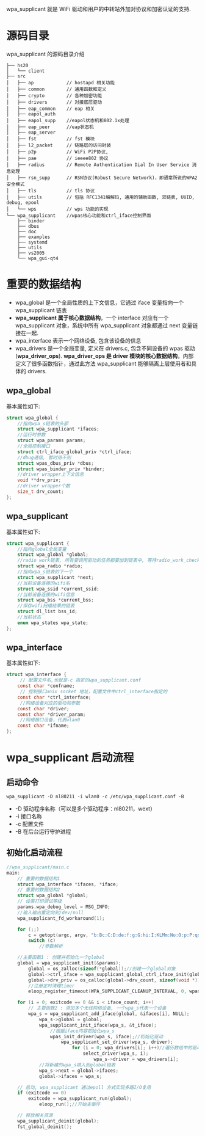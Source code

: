wpa_supplicant 就是 WiFi 驱动和用户的中转站外加对协议和加密认证的支持.

# 源码目录

wpa_supplicant 的源码目录介绍

```
├── hs20
│   └── client
├── src
│   ├── ap            // hostapd 相关功能
│   ├── common        // 通用函数和定义
│   ├── crypto        // 各种加密功能
│   ├── drivers       // 对接底层驱动
│   ├── eap_common    // eap 相关
│   ├── eapol_auth
│   ├── eapol_supp    //eapol状态机和802.1x处理
│   ├── eap_peer      //eap状态机
│   ├── eap_server
│   ├── fst           // fst 模块
│   ├── l2_packet     // 链路层的访问封装
│   ├── p2p           // WiFi P2P协议,
│   ├── pae           // ieeee802 协议
│   ├── radius        // Remote Authentication Dial In User Service 消息处理
│   ├── rsn_supp      // RSN协议(Robust Secure Network)，即通常所说的WPA2安全模式
│   ├── tls           // tls 协议
│   ├── utils         // 包括 RFC1341编解码, 通用的辅助函数, 双链表, UUID, debug, epool
│   └── wps           // wps 功能的实现
└── wpa_supplicant    //wpas核心功能和ctrl_iface控制界面
    ├── binder
    ├── dbus
    ├── doc
    ├── examples
    ├── systemd
    ├── utils
    ├── vs2005
    └── wpa_gui-qt4
```

# 重要的数据结构

- wpa_global 是一个全局性质的上下文信息，它通过 iface 变量指向一个 wpa_supplicant 链表
- **wpa_supplicant 属于核心数据结构**，一个 interface 对应有一个 wpa_supplicant 对象，系统中所有 wpa_supplicant 对象都通过 next 变量链接在一起.
- wpa_interface 表示一个网络设备, 包含该设备的信息
- wpa_drivers 是一个全局变量, 定义在 drivers.c, 包含不同设备的 wpas 驱动(**wpa_driver_ops**). **wpa_driver_ops 是 driver 模块的核心数据结构**，内部定义了很多函数指针，通过此方法 wpa_supplicant 能够隔离上层使用者和具体的 drivers.

## wpa_global

基本属性如下:

```c
struct wpa_global {
    //指向wpa_s链表的头部
    struct wpa_supplicant *ifaces;
    //运行时参数
    struct wpa_params params;
    //全局控制接口
    struct ctrl_iface_global_priv *ctrl_iface;
    //dbug通信, 暂时用不到
    struct wpas_dbus_priv *dbus;
    struct wpas_binder_priv *binder;
    //driver wrapper上下文信息
    void **drv_priv;
    //driver wrapper个数
    size_t drv_count;
};
```

## wpa_supplicant

基本属性如下:

```c
struct wpa_supplicant {
    //指向global全局变量
    struct wpa_global *global;
    //radio work链表, 所有要调用驱动的任务都要加到链表中, 等待radio_work_check_next启动timer执行
    struct wpa_radio *radio;
    //指向wpa_s链表的下一个
    struct wpa_supplicant *next;
    //当前设备连接的wifi名
    struct wpa_ssid *current_ssid;
    //当前设备连接的wifi信息
    struct wpa_bss *current_bss;
    //保存wifi扫描结果的链表
    struct dl_list bss_id;
    //当前状态
    enum wpa_states wpa_state;
};
```

## wpa_interface

基本属性如下:

```c
struct wpa_interface {
     // 配置文件名,也就是-c 指定的wpa_supplicant.conf
    const char *confname;
     // 控制接口unix socket 地址，配置文件中ctrl_interface指定的
    const char *ctrl_interface;
     //网络设备对应的驱动和参数
    const char *driver;
    const char *driver_param;
     //网络接口设备，代表wlan0
    const char *ifname;
};
```

# wpa_supplicant 启动流程

## 启动命令

```shell
wpa_supplicant -D nl80211 -i wlan0 -c /etc/wpa_supplicant.conf -B
```

- -D 驱动程序名称（可以是多个驱动程序：nl80211，wext）
- -i 接口名称
- -c 配置文件
- -B 在后台运行守护进程

## 初始化启动流程

```c
//wpa_supplicant/main.c
main:
    // 重要的数据结构1
    struct wpa_interface *ifaces, *iface;
    // 重要的数据结构2
    struct wpa_global *global;
    // 设置打印调试等级
    params.wpa_debug_level = MSG_INFO;
    //输入输出重定向到/dev/null
    wpa_supplicant_fd_workaround(1);

    for (;;)
        c = getopt(argc, argv, "b:Bc:C:D:de:f:g:G:hi:I:KLMm:No:O:p:P:qsTtuvW");
        switch (c)
            //参数解析

    //主要函数1 : 创建并初始化一个global
    global = wpa_supplicant_init(&params);
        global = os_zalloc(sizeof(*global));//创建一个global对象
        global->ctrl_iface = wpa_supplicant_global_ctrl_iface_init(global);//初始化全局控制接口对象
        global->drv_priv = os_calloc(global->drv_count, sizeof(void *));//分配全局driver wrapper上下文信息数组
        //注册定时清理timer
        eloop_register_timeout(WPA_SUPPLICANT_CLEANUP_INTERVAL, 0, wpas_periodic, global, NULL);

    for (i = 0; exitcode == 0 && i < iface_count; i++)
        // 主要函数2 : 添加多个无线网络设备, 一个wpa_s代表一个设备
        wpa_s = wpa_supplicant_add_iface(global, &ifaces[i], NULL);
            wpa_s->global = global;
            wpa_supplicant_init_iface(wpa_s, &t_iface);
                //根据iface内容初始化wpa_s
                wpas_init_driver(wpa_s, iface);//初始化驱动
                    wpa_supplicant_set_driver(wpa_s, driver);
                        for (i = 0; wpa_drivers[i]; i++)//遍历数组中的驱动, 设置到wpa_s
                            select_driver(wpa_s, i);
                                wpa_s->driver = wpa_drivers[i];
            //将新建的wpa_s填入到global链表
            wpa_s->next = global->ifaces;
            global->ifaces = wpa_s;

    // 启动, wpa_supplicant 通过epoll 方式实现多路I/O复用
    if (exitcode == 0)
        exitcode = wpa_supplicant_run(global);
            eloop_run();//开始主循环

    // 释放相关资源
    wpa_supplicant_deinit(global);
    fst_global_deinit();
```
